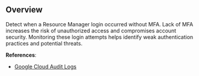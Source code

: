 ## Overview

Detect when a Resource Manager login occurred without MFA. Lack of MFA increases the risk of unauthorized access and compromises account security. Monitoring these login attempts helps identify weak authentication practices and potential threats.

**References**:
- [Google Cloud Audit Logs](https://cloud.google.com/logging/docs/audit)
